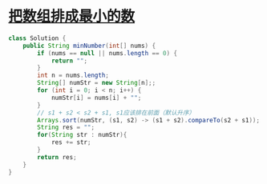 # [把数组排成最小的数](https://leetcode-cn.com/problems/ba-shu-zu-pai-cheng-zui-xiao-de-shu-lcof/)

```java
class Solution {
    public String minNumber(int[] nums) {
        if (nums == null || nums.length == 0) {
            return "";
        }
        int n = nums.length;
        String[] numStr = new String[n];;
        for (int i = 0; i < n; i++) {
            numStr[i] = nums[i] + "";
        }
        // s1 + s2 < s2 + s1, s1应该排在前面（默认升序）
        Arrays.sort(numStr, (s1, s2) -> (s1 + s2).compareTo(s2 + s1));
        String res = "";
        for(String str : numStr){
            res += str;
        }
        return res;
    }
}
```

